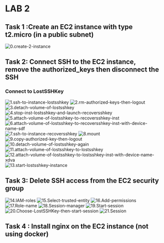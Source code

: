 # LAB 2
## Task 1 :Create an EC2 instance with type t2.micro (in a public subnet)

![0.create-2-instance](https://github.com/thaivinh99/AWS-Vinh-Feb-13th/blob/main/LAB2/0.create-2-instance.png)

## Task 2: Connect SSH to the EC2 instance, remove the authorized_keys then disconnect the SSH
### Connect to LostSSHKey
![1.ssh-to-instance-lostsshkey](https://github.com/thaivinh99/AWS-Vinh-Feb-13th/blob/main/LAB2/1.ssh-to-instance-lostsshkey.png)
![2.rm-authorized-keys-then-logout](https://github.com/thaivinh99/AWS-Vinh-Feb-13th/blob/main/LAB2/2.rm-authorized-keys-then-logout.png)
![3.detach-volume-of-lostsshkey](https://github.com/thaivinh99/AWS-Vinh-Feb-13th/blob/main/LAB2/3.detach-volume-of-lostsshkey.png)
![4.stop-inst-lostsshkey-and-launch-recoversshkey](https://github.com/thaivinh99/AWS-Vinh-Feb-13th/blob/main/LAB2/4.stop-inst-lostsshkey-and-launch-recoversshkey.png)
![5.attach-volume-of-lostsshkey-to-recoversshkey-inst](https://github.com/thaivinh99/AWS-Vinh-Feb-13th/blob/main/LAB2/5.attach-volume-of-lostsshkey-to-recoversshkey-inst.png)
![6.attach-volume-of-lostsshkey-to-recoversshkey-inst-with-device-name-sdf](https://github.com/thaivinh99/AWS-Vinh-Feb-13th/blob/main/LAB2/6.attach-volume-of-lostsshkey-to-recoversshkey-inst-with-device-name-sdf.png)
![7.ssh-to-instance-recoversshkey](https://github.com/thaivinh99/AWS-Vinh-Feb-13th/blob/main/LAB2/7.ssh-to-instance-recoversshkey.png)
![8.mount](https://github.com/thaivinh99/AWS-Vinh-Feb-13th/blob/main/LAB2/8.mount.png)
![9.copy-authorized-key-then-logout](https://github.com/thaivinh99/AWS-Vinh-Feb-13th/blob/main/LAB2/9.copy-authorized-key-then-logout.png)
![10.detach-volume-of-lostsshkey-again](https://github.com/thaivinh99/AWS-Vinh-Feb-13th/blob/main/LAB2/10.detach-volume-of-lostsshkey-again.png)
![11.attach-volume-of-lostsshkey-to-lostsshkey](https://github.com/thaivinh99/AWS-Vinh-Feb-13th/blob/main/LAB2/11.attach-volume-of-lostsshkey-to-lostsshkey.png)
![12.attach-volume-of-lostsshkey-to-lostsshkey-inst-with-device-name-xdva](https://github.com/thaivinh99/AWS-Vinh-Feb-13th/blob/main/LAB2/12.attach-volume-of-lostsshkey-to-lostsshkey-inst-with-device-name-xdva.png)
![13.start-lostsshkey-instance](https://github.com/thaivinh99/AWS-Vinh-Feb-13th/blob/main/LAB2/13.start-lostsshkey-instance.png)

## Task 3: Delete SSH access from the EC2 security group

![14.IAM-roles](https://github.com/thaivinh99/AWS-Vinh-Feb-13th/blob/main/LAB2/14.IAM-roles.png)
![15.Select-trusted-entity](https://github.com/thaivinh99/AWS-Vinh-Feb-13th/blob/main/LAB2/15.Select-trusted-entity.png)
![16.Add-permissions](https://github.com/thaivinh99/AWS-Vinh-Feb-13th/blob/main/LAB2/16.Add-permissions.png)
![17.Role-name](https://github.com/thaivinh99/AWS-Vinh-Feb-13th/blob/main/LAB2/17.Role-name.png)
![18.Session-manager](https://github.com/thaivinh99/AWS-Vinh-Feb-13th/blob/main/LAB2/18.Session-manager.png)
![19.Start-session](https://github.com/thaivinh99/AWS-Vinh-Feb-13th/blob/main/LAB2/19.Start-session.png)
![20.Choose-LostSSHKey-then-start-session](https://github.com/thaivinh99/AWS-Vinh-Feb-13th/blob/main/LAB2/20.Choose-LostSSHKey-then-start-session.png)
![21.Session](https://github.com/thaivinh99/AWS-Vinh-Feb-13th/blob/main/LAB2/21.Session.png)

## Task 4 : Install nginx on the EC2 instance (not using docker)

![]()
![]()
![]()
![]()
![]()


